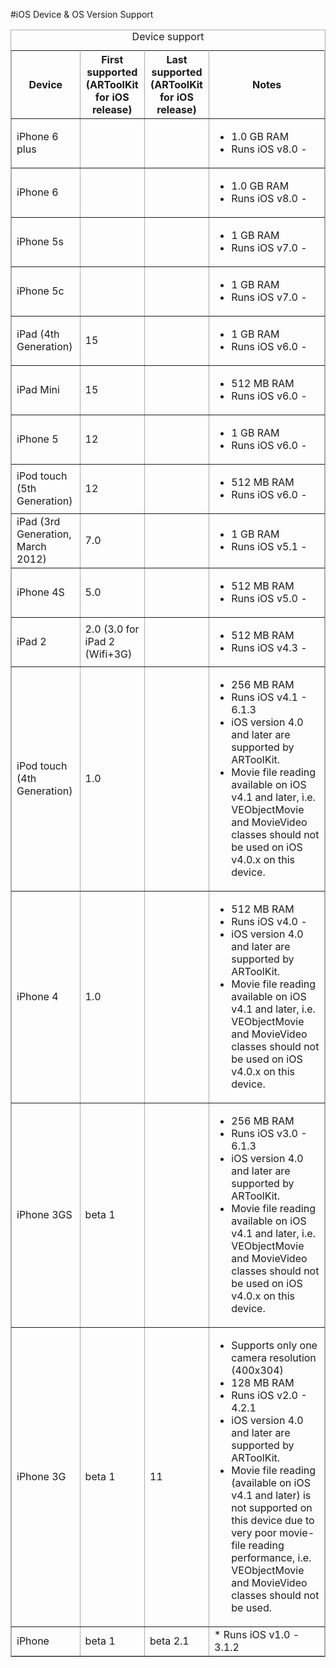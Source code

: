 #iOS Device & OS Version Support
<table rules="all" style="margin:1em 1em 1em 0; border:solid 1px #AAAAAA; border-collapse:collapse;empty-cells:show;" border="2" cellpadding="3" cellspacing="4">
<caption> Device support
</caption><tbody><tr>
<th>Device </th><th> First supported <br>(ARToolKit for iOS release) </th><th> Last supported <br>(ARToolKit for iOS release) </th><th> Notes
</th></tr>
<tr>
<td> iPhone 6 plus
</td><td>
</td><td>
</td><td>
<ul><li> 1.0 GB RAM
</li><li> Runs iOS v8.0 - 
</li></ul>
</td></tr>
<tr>
<td> iPhone 6
</td><td>
</td><td>
</td><td>
<ul><li> 1.0 GB RAM
</li><li> Runs iOS v8.0 - 
</li></ul>
</td></tr>
<tr>
<td> iPhone 5s
</td><td>
</td><td>
</td><td>
<ul><li> 1 GB RAM
</li><li> Runs iOS v7.0 - 
</li></ul>
</td></tr>
<tr>
<td> iPhone 5c
</td><td>
</td><td>
</td><td>
<ul><li> 1 GB RAM
</li><li> Runs iOS v7.0 - 
</li></ul>
</td></tr>
<tr>
<td> iPad (4th Generation)
</td><td> 15
</td><td>
</td><td>
<ul><li> 1 GB RAM
</li><li> Runs iOS v6.0 - 
</li></ul>
</td></tr>
<tr>
<td> iPad Mini
</td><td> 15
</td><td>
</td><td>
<ul><li> 512 MB RAM
</li><li> Runs iOS v6.0 - 
</li></ul>
</td></tr>
<tr>
<td> iPhone 5
</td><td> 12
</td><td>
</td><td>
<ul><li> 1 GB RAM
</li><li> Runs iOS v6.0 - 
</li></ul>
</td></tr>
<tr>
<td> iPod touch (5th Generation)
</td><td> 12
</td><td>
</td><td>
<ul><li> 512 MB RAM
</li><li> Runs iOS v6.0 - 
</li></ul>
</td></tr>
<tr>
<td> iPad (3rd Generation, March 2012)
</td><td> 7.0
</td><td>
</td><td>
<ul><li> 1 GB RAM
</li><li> Runs iOS v5.1 - 
</li></ul>
</td></tr>
<tr>
<td> iPhone 4S
</td><td> 5.0
</td><td>
</td><td>
<ul><li> 512 MB RAM
</li><li> Runs iOS v5.0 - 
</li></ul>
</td></tr>
<tr>
<td> iPad 2
</td><td> 2.0 (3.0 for iPad 2 (Wifi+3G)
</td><td>
</td><td>
<ul><li> 512 MB RAM
</li><li> Runs iOS v4.3 - 
</li></ul>
</td></tr>
<tr>
<td> iPod touch (4th Generation)
</td><td> 1.0
</td><td>
</td><td>
<ul><li> 256 MB RAM
</li><li> Runs iOS v4.1 - 6.1.3
</li><li> iOS version 4.0 and later are supported by ARToolKit.
</li><li> Movie file reading available on iOS v4.1 and later, i.e. VEObjectMovie and MovieVideo classes should not be used on iOS v4.0.x on this device.
</li></ul>
</td></tr>
<tr>
<td> iPhone 4
</td><td> 1.0
</td><td>
</td><td>
<ul><li> 512 MB RAM
</li><li> Runs iOS v4.0 - 
</li><li> iOS version 4.0 and later are supported by ARToolKit.
</li><li> Movie file reading available on iOS v4.1 and later, i.e. VEObjectMovie and MovieVideo classes should not be used on iOS v4.0.x on this device.
</li></ul>
</td></tr>
<tr>
<td> iPhone 3GS
</td><td> beta 1
</td><td>
</td><td>
<ul><li> 256 MB RAM
</li><li> Runs iOS v3.0 - 6.1.3
</li><li> iOS version 4.0 and later are supported by ARToolKit.
</li><li> Movie file reading available on iOS v4.1 and later, i.e. VEObjectMovie and MovieVideo classes should not be used on iOS v4.0.x on this device.
</li></ul>
</td></tr>
<tr>
<td> iPhone 3G
</td><td> beta 1
</td><td> 11
</td><td>
<ul><li> Supports only one camera resolution (400x304)
</li><li> 128 MB RAM
</li><li> Runs iOS v2.0 - 4.2.1
</li><li> iOS version 4.0 and later are supported by ARToolKit.
</li><li> Movie file reading (available on iOS v4.1 and later) is not supported on this device due to very poor movie-file reading performance, i.e. VEObjectMovie and MovieVideo classes should not be used.
</li></ul>
</td></tr>
<tr>
<td> iPhone
</td><td> beta 1
</td><td> beta 2.1
</td><td> * Runs iOS v1.0 - 3.1.2
</td></tr></tbody></table>